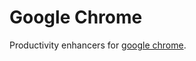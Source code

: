 # Google Chrome
Productivity enhancers for [google chrome](https://www.google.com/chrome/browser/).
